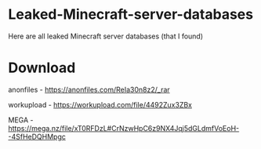 # Leaked-Minecraft-server-databases
Here are all leaked Minecraft server databases (that I found)

# Download
anonfiles - https://anonfiles.com/ReIa30n8z2/_rar

workupload - https://workupload.com/file/4492Zux3ZBx

MEGA - https://mega.nz/file/xT0RFDzL#CrNzwHpC6z9NX4Jqj5dGLdmfVoEoH--4SfHeDQHMpgc
